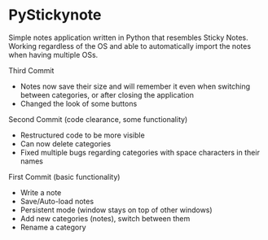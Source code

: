 # PyStickynote
Simple notes application written in Python that resembles Sticky Notes. Working regardless of the OS and able to automatically import the notes when having multiple OSs.


Third Commit
  * Notes now save their size and will remember it even when switching between categories, or after closing the application
  * Changed the look of some buttons


Second Commit (code clearance, some functionality)
  * Restructured code to be more visible
  * Can now delete categories
  * Fixed multiple bugs regarding categories with space characters in their names
  

First Commit (basic functionality)
  * Write a note
  * Save/Auto-load notes
  * Persistent mode (window stays on top of other windows)
  * Add new categories (notes), switch between them
  * Rename a category
